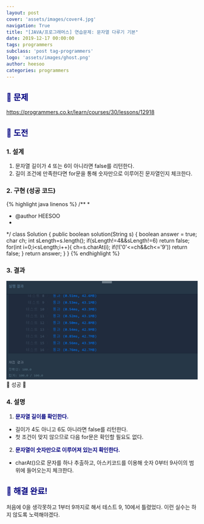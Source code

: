 ```yaml
---
layout: post
cover: 'assets/images/cover4.jpg'
navigation: True
title: "[JAVA/프로그래머스] 연습문제: 문자열 다루기 기본"
date: 2019-12-17 00:00:00
tags: programmers
subclass: 'post tag-programmers'
logo: 'assets/images/ghost.png'
author: heesoo
categories: programmers
---
```

## <span style="color:navy">👀 문제</span>
<https://programmers.co.kr/learn/courses/30/lessons/12918>

## <span style="color:navy">👊 도전</span>

### 1. 설계
1. 문자열 길이가 4 또는 6이 아니라면 false를 리턴한다.
2. 길이 조건에 만족한다면 for문을 통해 숫자만으로 이루어진 문자열인지 체크한다.

### 2. 구현 (성공 코드)
{% highlight java linenos %}
/**
 *
 * @author HEESOO
 *
 */
 class Solution {
   public boolean solution(String s) {
       boolean answer = true;
       char ch;
       int sLength=s.length();
       if(sLength!=4&&sLength!=6) return false;
       for(int i=0;i<sLength;i++){
           ch=s.charAt(i);
           if(!('0'<=ch&&ch<='9')) return false;
       }
       return answer;
   }
 }
 {% endhighlight %}

### 3. 결과
![실행결과](./assets/images/191217_1.PNG)
🤟 성공 🤟

### 4. 설명
1. **<span style="color:navy">문자열 길이를 확인한다.</span>**
- 길이가 4도 아니고 6도 아니라면 false를 리턴한다.
- 첫 조건이 맞지 않으므로 다음 for문은 확인할 필요도 없다.
2. **<span style="color:navy">문자열이 숫자만으로 이루어져 있는지 확인한다.</span>**
- charAt()으로 문자를 하나 추출하고, 아스키코드를 이용해 숫자 0부터 9사이의 범위에 들어오는지 체크한다.

## <span style="color:navy">👏 해결 완료!</span>
처음에 0을 생각못하고 1부터 9까지로 해서 테스트 9, 10에서 틀렸었다. 이런 실수는 하지 않도록 노력해야겠다.
